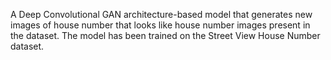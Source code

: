A Deep Convolutional GAN architecture-based model that generates new images of house number that looks like house number images present in the dataset. The model has been trained on the Street View House Number dataset.

